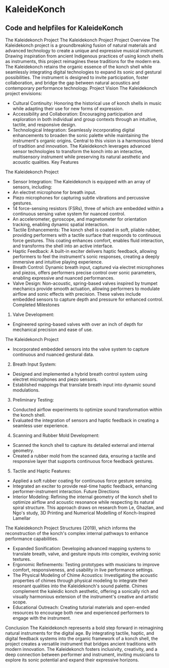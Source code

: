 # KaleideKonch
Code and helpfiles for KaleideKonch
----------------------------------------------

The Kaleidekonch Project
The Kaleidekonch Project
Project Overview
The Kaleidekonch project is a groundbreaking fusion of natural materials and advanced technology
to create a unique and expressive musical instrument. Drawing inspiration from ancient Indigenous
practices of using konch shells as instruments, this project reimagines these traditions for the
modern era. The Kaleidekonch retains the organic essence of the konch shell while seamlessly
integrating digital technologies to expand its sonic and gestural possibilities. The instrument is
designed to invite participation, foster collaboration, and bridge the gap between natural acoustics
and contemporary performance technology.
Project Vision
The Kaleidekonch project envisions:
- Cultural Continuity: Honoring the historical use of konch shells in music while adapting their use for
new forms of expression.
- Accessibility and Collaboration: Encouraging participation and exploration in both individual and
group contexts through an intuitive, tactile, and responsive design.
- Technological Integration: Seamlessly incorporating digital enhancements to broaden the sonic
palette while maintaining the instrument's organic origins.
Central to this vision is a harmonious blend of tradition and innovation. The Kaleidekonch leverages
advanced sensor technologies to transform the konch into an interactive, multisensory instrument
while preserving its natural aesthetic and acoustic qualities.
Key Features

The Kaleidekonch Project
- Sensor Integration: The Kaleidekonch is equipped with an array of sensors, including:
- An electret microphone for breath input.
- Piezo microphones for capturing subtle vibrations and percussive gestures.
- 14 force-sensing resistors (FSRs), three of which are embedded within a continuous sensing valve
system for nuanced control.
- An accelerometer, gyroscope, and magnetometer for orientation tracking, enabling dynamic spatial
interaction.
- Tactile Enhancements: The konch shell is coated in soft, pliable rubber, providing performers with
a tactile surface that responds to continuous force gestures. This coating enhances comfort,
enables fluid interaction, and transforms the shell into an active interface.
- Haptic Feedback: A built-in exciter delivers haptic feedback, allowing performers to feel the
instrument's sonic responses, creating a deeply immersive and intuitive playing experience.
- Breath Control: Dynamic breath input, captured via electret microphones and piezos, offers
performers precise control over sonic parameters, enabling expressive and nuanced performances.
- Valve Design: Non-acoustic, spring-based valves inspired by trumpet mechanics provide smooth
actuation, allowing performers to modulate airflow and sonic effects with precision. These valves
include embedded sensors to capture depth and pressure for enhanced control.
Completed Milestones
1. Valve Development:
- Engineered spring-based valves with over an inch of depth for mechanical precision and ease of
use.

The Kaleidekonch Project
- Incorporated embedded sensors into the valve system to capture continuous and nuanced gestural
data.
2. Breath Input System:
- Designed and implemented a hybrid breath control system using electret microphones and piezo
sensors.
- Established mappings that translate breath input into dynamic sound modulations.
3. Preliminary Testing:
- Conducted airflow experiments to optimize sound transformation within the konch shell.
- Evaluated the integration of sensors and haptic feedback in creating a seamless user experience.
4. Scanning and Rubber Mold Development:
- Scanned the konch shell to capture its detailed external and internal geometry.
- Created a rubber mold from the scanned data, ensuring a tactile and responsive layer that
supports continuous force feedback gestures.
5. Tactile and Haptic Features:
- Applied a soft rubber coating for continuous force gesture sensing.
- Integrated an exciter to provide real-time haptic feedback, enhancing performer-instrument
interaction.
Future Directions
- Interior Modeling: Refining the internal geometry of the konch shell to optimize airflow and acoustic
resonance while respecting its natural spiral structure. This approach draws on research from Le,
Ghazlan, and Ngo's study, 3D Printing and Numerical Modelling of Konch-Inspired Lamellar

The Kaleidekonch Project
Structures (2019), which informs the reconstruction of the konch's complex internal pathways to
enhance performance capabilities.
- Expanded Sonification: Developing advanced mapping systems to translate breath, valve, and
gesture inputs into complex, evolving sonic textures.
- Ergonomic Refinements: Testing prototypes with musicians to improve comfort, responsiveness,
and usability in live performance settings.
- The Physical Modeling of Chime Acoustics: Investigating the acoustic properties of chimes through
physical modeling to integrate their resonant qualities into the Kaleidekonch's sound palette. Chimes
complement the kaleidic konch aesthetic, offering a sonically rich and visually harmonious extension
of the instrument's creative and artistic scope.
- Educational Outreach: Creating tutorial materials and open-ended resources to encourage both
new and experienced performers to engage with the instrument.

Conclusion
The Kaleidekonch represents a bold step forward in reimagining natural instruments for the digital
age. By integrating tactile, haptic, and digital feedback systems into the organic framework of a
konch shell, the project creates a versatile instrument that bridges ancient traditions with modern
innovation. The Kaleidekonch fosters inclusivity, creativity, and a deep connection between
performer and instrument, inviting musicians to explore its sonic potential and expand their
expressive horizons.

